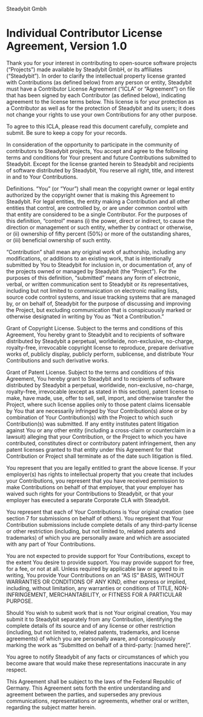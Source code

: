 Steadybit Gmbh

# Individual Contributor License Agreement, Version 1.0

Thank you for your interest in contributing to open-source software projects (“Projects”) made available by Steadybit GmbH, or its affiliates (“Steadybit”). In order to clarify the intellectual property license granted with Contributions (as defined below) from any person or entity, Steadybit must have a Contributor License Agreement (“ICLA” or “Agreement”) on file that has been signed by each Contributor (as defined below), indicating agreement to the license terms below. This license is for your protection as a Contributor as well as for the protection of Steadybit and its users; it does not change your rights to use your own Contributions for any other purpose.

To agree to this ICLA, please read this document carefully, complete and submit. Be sure to keep a copy for your records.

In consideration of the opportunity to participate in the community of contributors to Steadybit projects, You accept and agree to the following terms and conditions for Your present and future Contributions submitted to Steadybit. Except for the license granted herein to Steadybit and recipients of software distributed by Steadybit, You reserve all right, title, and interest in and to Your Contributions.

Definitions. “You” (or “Your”) shall mean the copyright owner or legal entity authorized by the copyright owner that is making this Agreement to Steadybit. For legal entities, the entity making a Contribution and all other entities that control, are controlled by, or are under common control with that entity are considered to be a single Contributor. For the purposes of this definition, “control” means (i) the power, direct or indirect, to cause the direction or management or such entity, whether by contract or otherwise, or (ii) ownership of fifty percent (50%) or more of the outstanding shares, or (iii) beneficial ownership of such entity.

“Contribution” shall mean any original work of authorship, including any modifications, or additions to an existing work, that is intentionally submitted by You to Steadybit for inclusion in, or documentation of, any of the projects owned or managed by Steadybit (the “Project”). For the purposes of this definition, “submitted” means any form of electronic, verbal, or written communication sent to Steadybit or its representatives, including but not limited to communication on electronic mailing lists, source code control systems, and issue tracking systems that are managed by, or on behalf of, Steadybit for the purpose of discussing and improving the Project, but excluding communication that is conspicuously marked or otherwise designated in writing by You as “Not a Contribution.”

Grant of Copyright License. Subject to the terms and conditions of this Agreement, You hereby grant to Steadybit and to recipients of software distributed by Steadybit a perpetual, worldwide, non-exclusive, no-charge, royalty-free, irrevocable copyright license to reproduce, prepare derivative works of, publicly display, publicly perform, sublicense, and distribute Your Contributions and such derivative works.

Grant of Patent License. Subject to the terms and conditions of this Agreement, You hereby grant to Steadybit and to recipients of software distributed by Steadybit a perpetual, worldwide, non-exclusive, no-charge, royalty-free, irrevocable (except as stated in this section), patent license to make, have made, use, offer to sell, sell, import, and otherwise transfer the Project, where such license applies only to those patent claims licensable by You that are necessarily infringed by Your Contribution(s) alone or by combination of Your Contribution(s) with the Project to which such Contribution(s) was submitted. If any entity institutes patent litigation against You or any other entity (including a cross-claim or counterclaim in a lawsuit) alleging that your Contribution, or the Project to which you have contributed, constitutes direct or contributory patent infringement, then any patent licenses granted to that entity under this Agreement for that Contribution or Project shall terminate as of the date such litigation is filed.

You represent that you are legally entitled to grant the above license. If your employer(s) has rights to intellectual property that you create that includes your Contributions, you represent that you have received permission to make Contributions on behalf of that employer, that your employer has waived such rights for your Contributions to Steadybit, or that your employer has executed a separate Corporate CLA with Steadybit.

You represent that each of Your Contributions is Your original creation (see section 7 for submissions on behalf of others). You represent that Your Contribution submissions include complete details of any third-party license or other restriction (including, but not limited to, related patents and trademarks) of which you are personally aware and which are associated with any part of Your Contributions.

You are not expected to provide support for Your Contributions, except to the extent You desire to provide support. You may provide support for free, for a fee, or not at all. Unless required by applicable law or agreed to in writing, You provide Your Contributions on an “AS IS” BASIS, WITHOUT WARRANTIES OR CONDITIONS OF ANY KIND, either express or implied, including, without limitation, any warranties or conditions of TITLE, NON-INFRINGEMENT, MERCHANTABILITY, or FITNESS FOR A PARTICULAR PURPOSE.

Should You wish to submit work that is not Your original creation, You may submit it to Steadybit separately from any Contribution, identifying the complete details of its source and of any license or other restriction (including, but not limited to, related patents, trademarks, and license agreements) of which you are personally aware, and conspicuously marking the work as “Submitted on behalf of a third-party: [named here]”.

You agree to notify Steadybit of any facts or circumstances of which you become aware that would make these representations inaccurate in any respect.

This Agreement shall be subject to the laws of the Federal Republic of Germany. This Agreement sets forth the entire understanding and agreement between the parties, and supersedes any previous communications, representations or agreements, whether oral or written, regarding the subject matter herein.